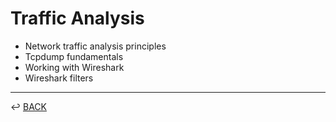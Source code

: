 # Traffic Analysis

* Network traffic analysis principles
* Tcpdump fundamentals
* Working with Wireshark
* Wireshark filters

---

↩️ [BACK](../../README.md)